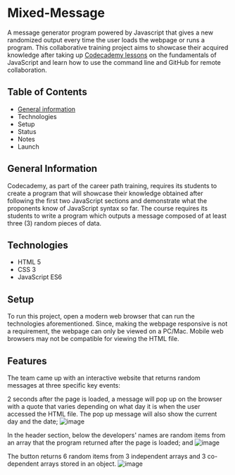 # Mixed-Message

A message generator program powered by Javascript that gives a new randomized output every time the user loads the webpage or runs a program. This collaborative training project aims to showcase their acquired knowledge after taking up [Codecademy lessons](https://www.codecademy.com/career-journey/back-end-engineer) on the fundamentals of JavaScript and learn how to use the command line and GitHub for remote collaboration.

## Table of Contents
- [General information](https://github.com/bresilhac/Mixed-Message#general-information) 
- Technologies
- Setup
- Status
- Notes
- Launch

## General Information
Codecademy, as part of the career path training, requires its students to create a program that will showcase their knowledge obtained after following the first two JavaScript sections and demonstrate what the proponents know of JavaScript syntax so far. The course requires its students to write a program which outputs a message composed of at least three (3) random pieces of data.
  
## Technologies
- HTML 5
- CSS 3
- JavaScript ES6

## Setup
To run this project, open a modern web browser that can run the technologies aforementioned. Since, making the webpage responsive is not a requirement, the webpage can only be viewed on a PC/Mac. Mobile web browsers may not be compatible for viewing the HTML file.

## Features
The team came up with an interactive website that returns random messages at three specific key events:

2 seconds after the page is loaded, a message will pop up on the browser with a quote that varies depending on what day it is when the user accessed the HTML file. The pop up message will also show the current day and the date;
![image](https://github.com/bresilhac/Mixed-Message/assets/57829083/72a6260b-a8ed-47c4-9361-a450259e40e1)

In the header section, below the developers' names are random items from an array that the program returned after the page is loaded; and
![image](https://github.com/bresilhac/Mixed-Message/assets/57829083/78031e2f-698f-4e87-91ca-f205ac0d8502)

The button returns 6 random items from 3 independent arrays and 3 co-dependent arrays stored in an object.
![image](https://github.com/bresilhac/Mixed-Message/assets/57829083/b39d17e6-dab0-4726-b639-9187fa05d76e)





